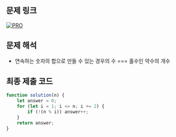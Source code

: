 ## 문제 링크

[![PRO]][Link]

## 문제 해석

-   연속하는 숫자의 합으로 만들 수 있는 경우의 수 === 홀수인 약수의 개수

## 최종 제출 코드

```js
function solution(n) {
    let answer = 0;
    for (let i = 1; i <= n; i += 2) {
        if (!(n % i)) answer++;
    }
    return answer;
}
```

<!---------------------------------------------------------------------------->

[PRO]: https://github.com/GoSSaChin/algorithm-js/assets/107768516/67c43b52-bc3f-4571-a249-5519021afbb0
[Link]: https://school.programmers.co.kr/learn/courses/30/lessons/12924

